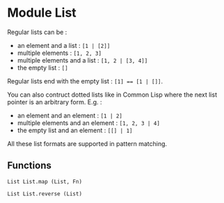 # Module List

Regular lists can be :
 - an element and a list : `[1 | [2]]`
 - multiple elements : `[1, 2, 3]`
 - multiple elements and a list : `[1, 2 | [3, 4]]`
 - the empty list : `[]`

Regular lists end with the empty list : `[1] == [1 | []]`.

You can also contruct dotted lists like in Common Lisp where
the next list pointer is an arbitrary form. E.g. :
 - an element and an element : `[1 | 2]`
 - multiple elements and an element : `[1, 2, 3 | 4]`
 - the empty list and an element : `[[] | 1]`

All these list formats are supported in pattern matching.

## Functions

```
List List.map (List, Fn)
```

```
List List.reverse (List)
```
